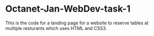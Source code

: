 # Octanet-Jan-WebDev-task-1
This is the code for a landing page for a website to reserve tables at multiple resturants which uses HTML and CSS3.
